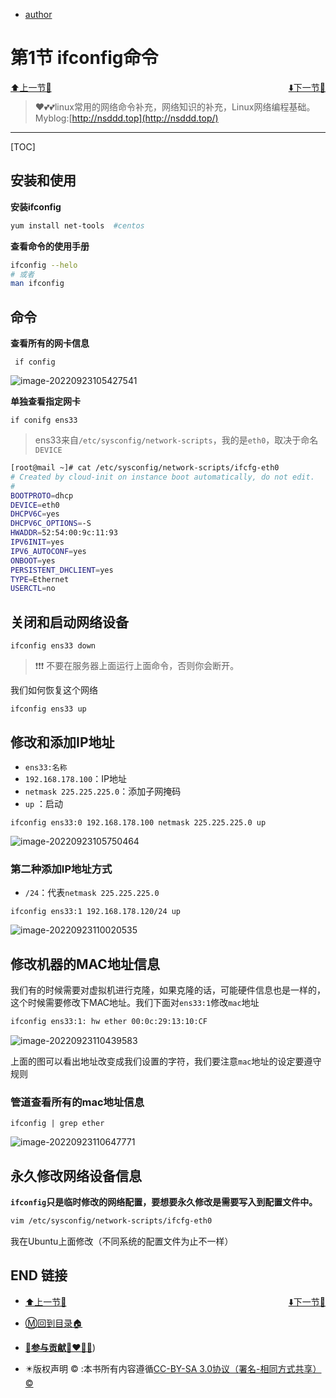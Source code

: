 + [author](http://nsddd.top)

# 第1节 ifconfig命令

<div><a href = '../README.md' style='float:left'>⬆️上一节🔗</a><a href = '2.md' style='float: right'>⬇️下一节🔗</a></div>

<br>

> ❤️💕💕linux常用的网络命令补充，网络知识的补充，Linux网络编程基础。Myblog:[http://nsddd.top](http://nsddd.top/)

---
[TOC]

## 安装和使用

**安装ifconfig**

```bash
yum install net-tools  #centos
```



**查看命令的使用手册**

```bash
ifconfig --helo
# 或者
man ifconfig
```



## 命令

**查看所有的网卡信息**

```
 if config
```

![image-20220923105427541](https://sm.nsddd.top//typora/image-20220923105427541.png?mail:3293172751@qq.com)



**单独查看指定网卡**

```
if conifg ens33
```

> ens33来自`/etc/sysconfig/network-scripts`，我的是`eth0`，取决于命名`DEVICE`

```bash
[root@mail ~]# cat /etc/sysconfig/network-scripts/ifcfg-eth0 
# Created by cloud-init on instance boot automatically, do not edit.
#
BOOTPROTO=dhcp
DEVICE=eth0
DHCPV6C=yes
DHCPV6C_OPTIONS=-S
HWADDR=52:54:00:9c:11:93
IPV6INIT=yes
IPV6_AUTOCONF=yes
ONBOOT=yes
PERSISTENT_DHCLIENT=yes
TYPE=Ethernet
USERCTL=no
```





## 关闭和启动网络设备

```
ifconfig ens33 down
```

> ❗❗❗ 不要在服务器上面运行上面命令，否则你会断开。

我们如何恢复这个网络

```
ifconfig ens33 up
```



## 修改和添加IP地址

+ `ens33:名称` 
+ `192.168.178.100`：IP地址
+ `netmask 225.225.225.0`：添加子网掩码
+ `up` ：启动

```
ifconfig ens33:0 192.168.178.100 netmask 225.225.225.0 up
```

![image-20220923105750464](https://sm.nsddd.top//typora/image-20220923105750464.png?mail:3293172751@qq.com)



### 第二种添加IP地址方式

+ `/24`：代表`netmask 225.225.225.0`

```
ifconfig ens33:1 192.168.178.120/24 up
```

![image-20220923110020535](https://sm.nsddd.top//typora/image-20220923110020535.png?mail:3293172751@qq.com)



## 修改机器的MAC地址信息

我们有的时候需要对虚拟机进行克隆，如果克隆的话，可能硬件信息也是一样的，这个时候需要修改下MAC地址。我们下面对`ens33:1`修改`mac`地址

```bash
ifconfig ens33:1: hw ether 00:0c:29:13:10:CF
```

![image-20220923110439583](https://sm.nsddd.top//typora/image-20220923110439583.png?mail:3293172751@qq.com)

上面的图可以看出地址改变成我们设置的字符，我们要注意`mac`地址的设定要遵守规则



### 管道查看所有的mac地址信息

```
ifconfig | grep ether
```

![image-20220923110647771](https://sm.nsddd.top//typora/image-20220923110647771.png?mail:3293172751@qq.com)



## 永久修改网络设备信息

**`ifconfig`只是临时修改的网络配置，要想要永久修改是需要写入到配置文件中。**

```bash
vim /etc/sysconfig/network-scripts/ifcfg-eth0 
```

我在Ubuntu上面修改（不同系统的配置文件为止不一样）

























## END 链接

<ul><li><div><a href = '../README.md' style='float:left'>⬆️上一节🔗</a><a href = '2.md' style='float: right'>⬇️下一节🔗</a></div></li></ul>

+ [Ⓜ️回到目录🏠](../README.md)

+ [**🫵参与贡献💞❤️‍🔥💖**](https://nsddd.top/archives/contributors))

+ ✴️版权声明 &copy; :本书所有内容遵循[CC-BY-SA 3.0协议（署名-相同方式共享）&copy;](http://zh.wikipedia.org/wiki/Wikipedia:CC-by-sa-3.0协议文本) 


